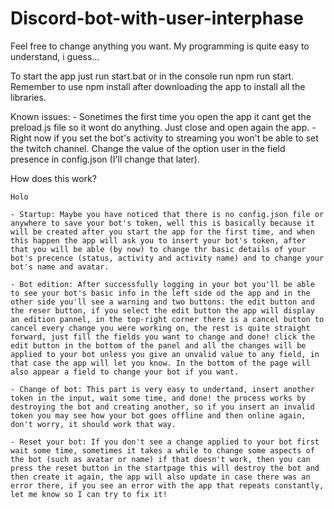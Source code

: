 # Discord-bot-with-user-interphase

Feel free to change anything you want. My programming is quite easy to understand, i guess...

To start the app just run start.bat or in the console run npm run start.
Remember to use npm install after downloading the app to install all the libraries.

Known issues:
    - Sonetimes the first time you open the app it cant get the preload.js file so it wont do anything.
        Just close and open again the app.
    - Right now if you set the bot's activity to streaming you won't be able to set the twitch channel.
        Change the value of the option user in the field presence in config.json (I'll change that later).

How does this work?
```
Holo
```
    - Startup: Maybe you have noticed that there is no config.json file or anywhere to save your bot's token, well this is basically because it will be created after you start the app for the first time, and when this happen the app will ask you to insert your bot's token, after that you will be able (by now) to change thr basic details of your bot's precence (status, activity and activity name) and to change your bot's name and avatar.

    - Bot edition: After successfully logging in your bot you'll be able to see your bot's basic info in the left side od the app and in the other side you'll see a warning and two buttons: the edit button and the reser button, if you select the edit button the app will display an edition pannel, in the top-right corner there is a cancel button to cancel every change you were working on, the rest is quite straight forward, just fill the fields you want to change and done! click the edit button in the bottom of the panel and all the changes will be applied to your bot unless you give an unvalid value to any field, in that case the app will let you know. In the bottom of the page will also appear a field to change your bot if you want.

    - Change of bot: This part is very easy to undertand, insert another token in the input, wait some time, and done! the process works by destroying the bot and creating another, so if you insert an invalid token you may see how your bot goes offline and then online again, don't worry, it should work that way.

    - Reset your bot: If you don't see a change applied to your bot first wait some time, sometimes it takes a while to change some aspects of the bot (such as avatar or name) if that doesn't work, then you can press the reset button in the startpage this will destroy the bot and then create it again, the app will also update in case there was an error there, if you see an error with the app that repeats constantly, let me know so I can try to fix it!